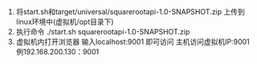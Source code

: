 1. 将start.sh和target/universal/squarerootapi-1.0-SNAPSHOT.zip 上传到linux环境中(虚拟机/opt目录下)
2. 执行命令 ./start.sh squarerootapi-1.0-SNAPSHOT.zip
3. 虚拟机内打开浏览器 输入localhost:9001 即可访问 主机访问虚拟机IP:9001 例192.168.200.130：9001
